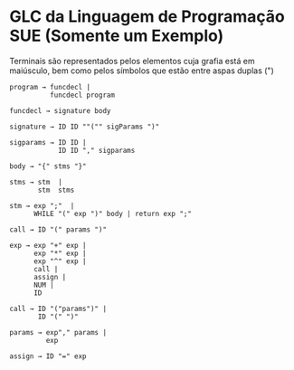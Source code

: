 # GLC da Linguagem de Programação SUE (Somente um Exemplo)
Terminais são representados pelos elementos cuja grafia está em maiúsculo, bem como 
pelos símbolos que estão entre aspas duplas (")
```
program → funcdecl | 
          funcdecl program

funcdecl → signature body

signature → ID ID ""("" sigParams ")"

sigparams → ID ID | 
            ID ID "," sigparams

body → "{" stms "}"

stms → stm  | 
       stm  stms

stm → exp ";"  | 
      WHILE "(" exp ")" body | return exp ";"

call → ID "(" params ")"

exp → exp "+" exp | 
      exp "*" exp | 
      exp "^" exp | 
      call | 
      assign | 
      NUM | 
      ID

call → ID "("params")" | 
       ID "(" ")"

params → exp"," params | 
         exp

assign → ID "=" exp
```
